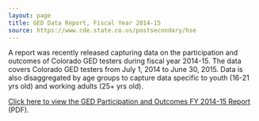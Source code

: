 ```yaml
---
layout: page
title: GED Data Report, Fiscal Year 2014-15
source: https://www.cde.state.co.us/postsecondary/hse
---
```

A report was recently released capturing data on the participation and outcomes of Colorado GED testers during fiscal year 2014-15. The data covers Colorado GED testers from July 1, 2014 to June 30, 2015. Data is also disaggregated by age groups to capture data specific to youth (16-21 yrs old) and working adults (25+ yrs old).

[Click here to view the GED Participation and Outcomes FY 2014-15 Report](https://www.cde.state.co.us/postsecondary/geddatafy1415) (PDF).